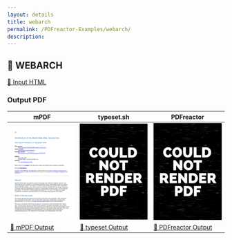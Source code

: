 ```yaml
---
layout: details
title: webarch
permalink: /PDFreactor-Examples/webarch/
description: 
---
```




## 🔬 WEBARCH

[📄 Input HTML](https://raw.githubusercontent.com/azettl/compare.html2pdf.tools/master//html/PDFreactor%20Examples/webarch/webarch.html)

### Output PDF

| mPDF | typeset.sh | PDFreactor |
|---------|---------|---------|
| ![mPDF Preview](mpdf__html_PDFreactor_Examples_webarch_webarch.html.png) | ![typeset Preview](typeset__html_PDFreactor_Examples_webarch_webarch.html.png) | ![PDFreactor Preview](pdfreactor__html_PDFreactor_Examples_webarch_webarch.html.png) |
| [📕 mPDF Output](mpdf__html_PDFreactor_Examples_webarch_webarch.html.pdf) | [📕 typeset Output](typeset__html_PDFreactor_Examples_webarch_webarch.html.pdf) | [📕 PDFreactor Output](pdfreactor__html_PDFreactor_Examples_webarch_webarch.html.pdf) |


